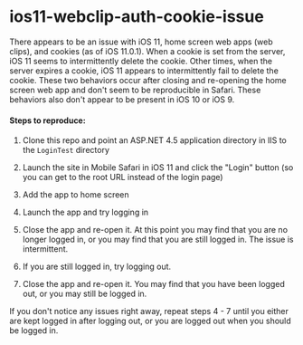 # ios11-webclip-auth-cookie-issue

There appears to be an issue with iOS 11, home screen web apps (web clips), and cookies (as of iOS 11.0.1). When a cookie is set from the server, iOS 11 seems to intermittently delete the cookie. Other times, when the server expires a cookie, iOS 11 appears to intermittently fail to delete the cookie. These two behaviors occur after closing and re-opening the home screen web app and don't seem to be reproducible in Safari. These behaviors also don't appear to be present in iOS 10 or iOS 9.

#### Steps to reproduce:

1. Clone this repo and point an ASP.NET 4.5 application directory in IIS to the `LoginTest` directory

2. Launch the site in Mobile Safari in iOS 11 and click the "Login" button (so you can get to the root URL instead of the login page)

3. Add the app to home screen

4. Launch the app and try logging in

5. Close the app and re-open it. At this point you may find that you are no longer logged in, or you may find that you are still logged in. The issue is intermittent.

6. If you are still logged in, try logging out.

7. Close the app and re-open it. You may find that you have been logged out, or you may still be logged in.

If you don't notice any issues right away, repeat steps 4 - 7 until you either are kept logged in after logging out, or you are logged out when you should be logged in.

